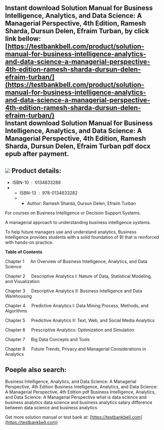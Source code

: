 Instant download **Solution Manual for Business Intelligence, Analytics, and Data Science: A Managerial Perspective, 4th Edition, Ramesh Sharda, Dursun Delen, Efraim Turban,** by click link bellow:  
[https://testbankbell.com/product/solution-manual-for-business-intelligence-analytics-and-data-science-a-managerial-perspective-4th-edition-ramesh-sharda-dursun-delen-efraim-turban/](https://testbankbell.com/product/solution-manual-for-business-intelligence-analytics-and-data-science-a-managerial-perspective-4th-edition-ramesh-sharda-dursun-delen-efraim-turban/)  
**Instant download Solution Manual for Business Intelligence, Analytics, and Data Science: A Managerial Perspective, 4th Edition, Ramesh Sharda, Dursun Delen, Efraim Turban pdf docx epub after payment.**
-----------------------------------------------------------------------------------------------------------------------------------------------------------------------------------------------------------


![](https://testbankbell.com/wp-content/uploads/2023/05/0134633288-1-506x600-1.jpg)
**Product details:**
--------------------


* ISBN-10 ‏ : ‎ 0134633288
* * ISBN-13 ‏ : ‎ 978-0134633282
  * * Author: Ramesh Sharda, Dursun Delen, Efraim Turban
   
For courses on Business Intelligence or Decision Support Systems.

A managerial approach to understanding business intelligence systems.

To help future managers use and understand analytics, Business Intelligence provides students with a solid foundation of BI that is reinforced with hands-on practice.



**Table of Contents**

Chapter 1     An Overview of Business Intelligence, Analytics, and Data Science

Chapter 2     Descriptive Analytics I: Nature of Data, Statistical Modeling, and Visualization

Chapter 3     Descriptive Analytics II: Business Intelligence and Data Warehousing

Chapter 4     Predictive Analytics I: Data Mining Process, Methods, and Algorithms

Chapter 5     Predictive Analytics II: Text, Web, and Social Media Analytics

Chapter 6     Prescriptive Analytics: Optimization and Simulation

Chapter 7     Big Data Concepts and Tools

Chapter 8     Future Trends, Privacy and Managerial Considerations in Analytics

**Poeple also search:**
-----------------------



Business Intelligence, Analytics, and Data Science: A Managerial Perspective, 4th Edition
Business Intelligence, Analytics, and Data Science: A Managerial Perspective, 4th Edition pdf
Business Intelligence, Analytics, and Data Science: A Managerial Perspective
what is data science and business analytics
data science and business analytics salary
difference between data science and business analytics

   Get more solution manual or test bank at: [https://testbankbell.com](https://testbankbell.com)
